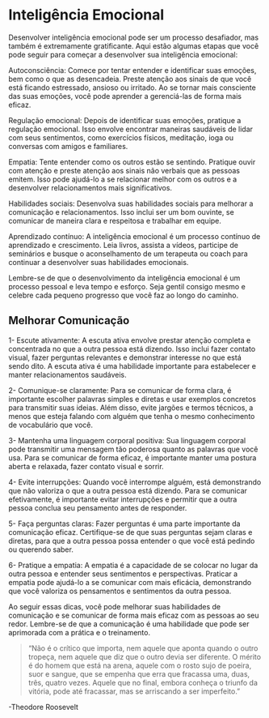 # Inteligência Emocional

Desenvolver inteligência emocional pode ser um processo desafiador, mas também é extremamente gratificante. Aqui estão algumas etapas que você pode seguir para começar a desenvolver sua inteligência emocional:

Autoconsciência: Comece por tentar entender e identificar suas emoções, bem como o que as desencadeia. Preste atenção aos sinais de que você está ficando estressado, ansioso ou irritado. Ao se tornar mais consciente das suas emoções, você pode aprender a gerenciá-las de forma mais eficaz.

Regulação emocional: Depois de identificar suas emoções, pratique a regulação emocional. Isso envolve encontrar maneiras saudáveis ​​de lidar com seus sentimentos, como exercícios físicos, meditação, ioga ou conversas com amigos e familiares.

Empatia: Tente entender como os outros estão se sentindo. Pratique ouvir com atenção e preste atenção aos sinais não verbais que as pessoas emitem. Isso pode ajudá-lo a se relacionar melhor com os outros e a desenvolver relacionamentos mais significativos.

Habilidades sociais: Desenvolva suas habilidades sociais para melhorar a comunicação e relacionamentos. Isso inclui ser um bom ouvinte, se comunicar de maneira clara e respeitosa e trabalhar em equipe.

Aprendizado contínuo: A inteligência emocional é um processo contínuo de aprendizado e crescimento. Leia livros, assista a vídeos, participe de seminários e busque o aconselhamento de um terapeuta ou coach para continuar a desenvolver suas habilidades emocionais.

Lembre-se de que o desenvolvimento da inteligência emocional é um processo pessoal e leva tempo e esforço. Seja gentil consigo mesmo e celebre cada pequeno progresso que você faz ao longo do caminho.



## Melhorar Comunicação

1- Escute ativamente: A escuta ativa envolve prestar atenção completa e concentrada no que a outra pessoa está dizendo. Isso inclui fazer contato visual, fazer perguntas relevantes e demonstrar interesse no que está sendo dito. A escuta ativa é uma habilidade importante para estabelecer e manter relacionamentos saudáveis.

2- Comunique-se claramente: Para se comunicar de forma clara, é importante escolher palavras simples e diretas e usar exemplos concretos para transmitir suas ideias. Além disso, evite jargões e termos técnicos, a menos que esteja falando com alguém que tenha o mesmo conhecimento de vocabulário que você.

3-  Mantenha uma linguagem corporal positiva: Sua linguagem corporal pode transmitir uma mensagem tão poderosa quanto as palavras que você usa. Para se comunicar de forma eficaz, é importante manter uma postura aberta e relaxada, fazer contato visual e sorrir.

4- Evite interrupções: Quando você interrompe alguém, está demonstrando que não valoriza o que a outra pessoa está dizendo. Para se comunicar efetivamente, é importante evitar interrupções e permitir que a outra pessoa conclua seu pensamento antes de responder.

5- Faça perguntas claras: Fazer perguntas é uma parte importante da comunicação eficaz. Certifique-se de que suas perguntas sejam claras e diretas, para que a outra pessoa possa entender o que você está pedindo ou querendo saber.

6- Pratique a empatia: A empatia é a capacidade de se colocar no lugar da outra pessoa e entender seus sentimentos e perspectivas. Praticar a empatia pode ajudá-lo a se comunicar com mais eficácia, demonstrando que você valoriza os pensamentos e sentimentos da outra pessoa.

Ao seguir essas dicas, você pode melhorar suas habilidades de comunicação e se comunicar de forma mais eficaz com as pessoas ao seu redor. Lembre-se de que a comunicação é uma habilidade que pode ser aprimorada com a prática e o treinamento.


> “Não é o crítico que importa, nem aquele que aponta quando o outro tropeça, nem aquele que diz que o outro devia ser diferente. O mérito é do homem que está na arena, aquele com o rosto sujo de poeira, suor e sangue, que se empenha que erra que fracassa uma, duas, três, quatro vezes.
Aquele que no final, embora conheça o triunfo da vitória, pode até fracassar, mas se arriscando a ser imperfeito.”

-Theodore Roosevelt